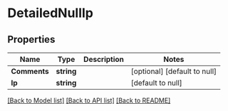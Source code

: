 # DetailedNullIp

## Properties
Name | Type | Description | Notes
------------ | ------------- | ------------- | -------------
**Comments** | **string** |  | [optional] [default to null]
**Ip** | **string** |  | [default to null]

[[Back to Model list]](../README.md#documentation-for-models) [[Back to API list]](../README.md#documentation-for-api-endpoints) [[Back to README]](../README.md)


